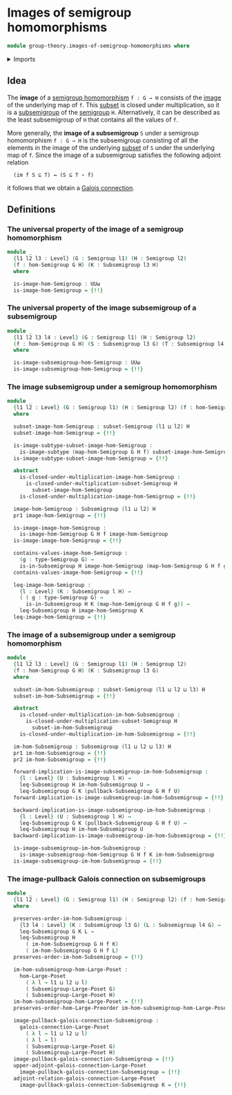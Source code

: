 # Images of semigroup homomorphisms

```agda
module group-theory.images-of-semigroup-homomorphisms where
```

<details><summary>Imports</summary>

```agda
open import foundation.dependent-pair-types
open import foundation.identity-types
open import foundation.images
open import foundation.images-subtypes
open import foundation.logical-equivalences
open import foundation.propositional-truncations
open import foundation.universal-property-image
open import foundation.universe-levels

open import group-theory.homomorphisms-semigroups
open import group-theory.pullbacks-subsemigroups
open import group-theory.semigroups
open import group-theory.subsemigroups
open import group-theory.subsets-semigroups

open import order-theory.galois-connections-large-posets
open import order-theory.order-preserving-maps-large-posets
open import order-theory.order-preserving-maps-large-preorders
```

</details>

## Idea

The **image** of a
[semigroup homomorphism](group-theory.homomorphisms-semigroups.md) `f : G → H`
consists of the [image](foundation.images.md) of the underlying map of `f`. This
[subset](group-theory.subsets-semigroups.md) is closed under multiplication, so
it is a [subsemigroup](group-theory.subsemigroups.md) of the
[semigroup](group-theory.semigroups.md) `H`. Alternatively, it can be described
as the least subsemigroup of `H` that contains all the values of `f`.

More generally, the **image of a subsemigroup** `S` under a semigroup
homomorphism `f : G → H` is the subsemigroup consisting of all the elements in
the image of the underlying [subset](foundation-core.subtypes.md) of `S` under
the underlying map of `f`. Since the image of a subsemigroup satisfies the
following adjoint relation

```text
  (im f S ⊆ T) ↔ (S ⊆ T ∘ f)
```

it follows that we obtain a
[Galois connection](order-theory.galois-connections.md).

## Definitions

### The universal property of the image of a semigroup homomorphism

```agda
module _
  {l1 l2 l3 : Level} (G : Semigroup l1) (H : Semigroup l2)
  (f : hom-Semigroup G H) (K : Subsemigroup l3 H)
  where

  is-image-hom-Semigroup : UUω
  is-image-hom-Semigroup = {!!}
```

### The universal property of the image subsemigroup of a subsemigroup

```agda
module _
  {l1 l2 l3 l4 : Level} (G : Semigroup l1) (H : Semigroup l2)
  (f : hom-Semigroup G H) (S : Subsemigroup l3 G) (T : Subsemigroup l4 H)
  where

  is-image-subsemigroup-hom-Semigroup : UUω
  is-image-subsemigroup-hom-Semigroup = {!!}
```

### The image subsemigroup under a semigroup homomorphism

```agda
module _
  {l1 l2 : Level} (G : Semigroup l1) (H : Semigroup l2) (f : hom-Semigroup G H)
  where

  subset-image-hom-Semigroup : subset-Semigroup (l1 ⊔ l2) H
  subset-image-hom-Semigroup = {!!}

  is-image-subtype-subset-image-hom-Semigroup :
    is-image-subtype (map-hom-Semigroup G H f) subset-image-hom-Semigroup
  is-image-subtype-subset-image-hom-Semigroup = {!!}

  abstract
    is-closed-under-multiplication-image-hom-Semigroup :
      is-closed-under-multiplication-subset-Semigroup H
        subset-image-hom-Semigroup
    is-closed-under-multiplication-image-hom-Semigroup = {!!}

  image-hom-Semigroup : Subsemigroup (l1 ⊔ l2) H
  pr1 image-hom-Semigroup = {!!}

  is-image-image-hom-Semigroup :
    is-image-hom-Semigroup G H f image-hom-Semigroup
  is-image-image-hom-Semigroup = {!!}

  contains-values-image-hom-Semigroup :
    (g : type-Semigroup G) →
    is-in-Subsemigroup H image-hom-Semigroup (map-hom-Semigroup G H f g)
  contains-values-image-hom-Semigroup = {!!}

  leq-image-hom-Semigroup :
    {l : Level} (K : Subsemigroup l H) →
    ( ( g : type-Semigroup G) →
      is-in-Subsemigroup H K (map-hom-Semigroup G H f g)) →
    leq-Subsemigroup H image-hom-Semigroup K
  leq-image-hom-Semigroup = {!!}
```

### The image of a subsemigroup under a semigroup homomorphism

```agda
module _
  {l1 l2 l3 : Level} (G : Semigroup l1) (H : Semigroup l2)
  (f : hom-Semigroup G H) (K : Subsemigroup l3 G)
  where

  subset-im-hom-Subsemigroup : subset-Semigroup (l1 ⊔ l2 ⊔ l3) H
  subset-im-hom-Subsemigroup = {!!}

  abstract
    is-closed-under-multiplication-im-hom-Subsemigroup :
      is-closed-under-multiplication-subset-Semigroup H
        subset-im-hom-Subsemigroup
    is-closed-under-multiplication-im-hom-Subsemigroup = {!!}

  im-hom-Subsemigroup : Subsemigroup (l1 ⊔ l2 ⊔ l3) H
  pr1 im-hom-Subsemigroup = {!!}
  pr2 im-hom-Subsemigroup = {!!}

  forward-implication-is-image-subsemigroup-im-hom-Subsemigroup :
    {l : Level} (U : Subsemigroup l H) →
    leq-Subsemigroup H im-hom-Subsemigroup U →
    leq-Subsemigroup G K (pullback-Subsemigroup G H f U)
  forward-implication-is-image-subsemigroup-im-hom-Subsemigroup = {!!}

  backward-implication-is-image-subsemigroup-im-hom-Subsemigroup :
    {l : Level} (U : Subsemigroup l H) →
    leq-Subsemigroup G K (pullback-Subsemigroup G H f U) →
    leq-Subsemigroup H im-hom-Subsemigroup U
  backward-implication-is-image-subsemigroup-im-hom-Subsemigroup = {!!}

  is-image-subsemigroup-im-hom-Subsemigroup :
    is-image-subsemigroup-hom-Semigroup G H f K im-hom-Subsemigroup
  is-image-subsemigroup-im-hom-Subsemigroup = {!!}
```

### The image-pullback Galois connection on subsemigroups

```agda
module _
  {l1 l2 : Level} (G : Semigroup l1) (H : Semigroup l2) (f : hom-Semigroup G H)
  where

  preserves-order-im-hom-Subsemigroup :
    {l3 l4 : Level} (K : Subsemigroup l3 G) (L : Subsemigroup l4 G) →
    leq-Subsemigroup G K L →
    leq-Subsemigroup H
      ( im-hom-Subsemigroup G H f K)
      ( im-hom-Subsemigroup G H f L)
  preserves-order-im-hom-Subsemigroup = {!!}

  im-hom-subsemigroup-hom-Large-Poset :
    hom-Large-Poset
      ( λ l → l1 ⊔ l2 ⊔ l)
      ( Subsemigroup-Large-Poset G)
      ( Subsemigroup-Large-Poset H)
  im-hom-subsemigroup-hom-Large-Poset = {!!}
  preserves-order-hom-Large-Preorder im-hom-subsemigroup-hom-Large-Poset = {!!}

  image-pullback-galois-connection-Subsemigroup :
    galois-connection-Large-Poset
      ( λ l → l1 ⊔ l2 ⊔ l)
      ( λ l → l)
      ( Subsemigroup-Large-Poset G)
      ( Subsemigroup-Large-Poset H)
  image-pullback-galois-connection-Subsemigroup = {!!}
  upper-adjoint-galois-connection-Large-Poset
    image-pullback-galois-connection-Subsemigroup = {!!}
  adjoint-relation-galois-connection-Large-Poset
    image-pullback-galois-connection-Subsemigroup K = {!!}
```
